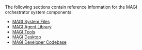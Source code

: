 The following sections contain reference information for the MAGI orchestrator system components:

<ul>
	<li><a href="/orchestrator/system-files/">MAGI System Files</a></li>
	<li><a href="/orchestrator/agent-library/">MAGI Agent Library</a></li>
	<li><a href="/orchestrator/magi-tools/">MAGI Tools</a></li>
	<li><a href="/orchestrator/magi-desktop/">MAGI Desktop</a></li>
	<li><a href="/orchestrator/magi-dev/">MAGI Developer Codebase</a></li>
</ul>